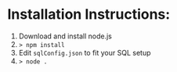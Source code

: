 # Installation Instructions:

1. Download and install node.js
2. `> npm install`
3. Edit `sqlConfig.json` to fit your SQL setup
4. `> node .`
